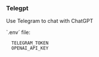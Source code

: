 ### Telegpt

Use Telegram to chat with ChatGPT  

`.env´ file:
```
  TELEGRAM_TOKEN
  OPENAI_API_KEY
```
